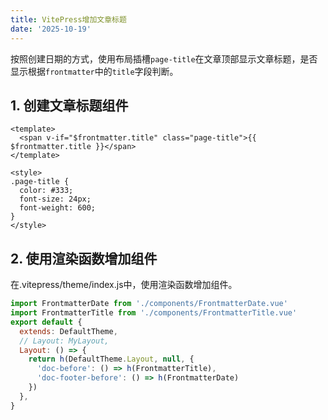 ```yaml
--- 
title: VitePress增加文章标题
date: '2025-10-19'
---
```

按照创建日期的方式，使用布局插槽`page-title`在文章顶部显示文章标题，是否显示根据`frontmatter`中的`title`字段判断。

## 1. 创建文章标题组件
```vue
<template>
  <span v-if="$frontmatter.title" class="page-title">{{ $frontmatter.title }}</span>
</template>

<style>
.page-title {
  color: #333;
  font-size: 24px;
  font-weight: 600;
}
</style>
```
## 2. 使用渲染函数增加组件
在.vitepress/theme/index.js中，使用渲染函数增加组件。
```js
import FrontmatterDate from './components/FrontmatterDate.vue'
import FrontmatterTitle from './components/FrontmatterTitle.vue'
export default {
  extends: DefaultTheme,
  // Layout: MyLayout,
  Layout: () => {
    return h(DefaultTheme.Layout, null, {
      'doc-before': () => h(FrontmatterTitle),
      'doc-footer-before': () => h(FrontmatterDate)
    })
  },
}
```